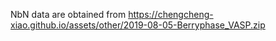 NbN data are obtained from https://chengcheng-xiao.github.io/assets/other/2019-08-05-Berryphase_VASP.zip
